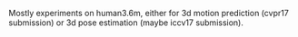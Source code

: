 
Mostly experiments on human3.6m, either for 3d motion prediction
(cvpr17 submission) or 3d pose estimation (maybe iccv17 submission).
